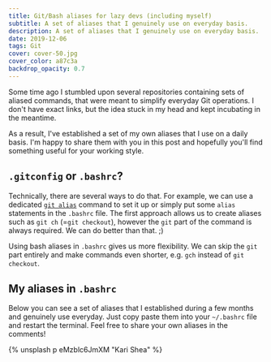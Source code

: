 ```yaml
---
title: Git/Bash aliases for lazy devs (including myself)
subtitle: A set of aliases that I genuinely use on everyday basis.
description: A set of aliases that I genuinely use on everyday basis.
date: 2019-12-06
tags: Git
cover: cover-50.jpg
cover_color: a87c3a
backdrop_opacity: 0.7
---
```


Some time ago I stumbled upon several repositories containing sets of aliased commands, that were meant to simplify everyday Git operations. I don't have exact links, but the idea stuck in my head and kept incubating in the meantime.


As a result, I've established a set of my own aliases that I use on a daily basis. I'm happy to share them with you in this post and hopefully you'll find something useful for your working style.

## `.gitconfig` or `.bashrc`?

Technically, there are several ways to do that. For example, we can use a dedicated [`git alias`](https://git-scm.com/book/en/v2/Git-Basics-Git-Aliases) command to set it up or simply put some `alias` statements in the `.bashrc` file. The first approach allows us to create aliases such as `git ch` (=`git checkout`), however the `git` part of the command is always required. We can do better than that. ;)

 Using bash aliases in `.bashrc` gives us more flexibility. We can skip the `git` part entirely and make commands even shorter, e.g. `gch` instead of `git checkout`.

## My aliases in `.bashrc`

Below you can see a set of aliases that I established during a few months and genuinely use everyday. Just copy paste them into your `~/.bashrc` file and restart the terminal. Feel free to share your own aliases in the comments!

<script src="https://gist.github.com/zbicin/69d9a70b22207e55b296efd9a7da7a53.js"></script>

{% unsplash p eMzblc6JmXM "Kari Shea" %}
